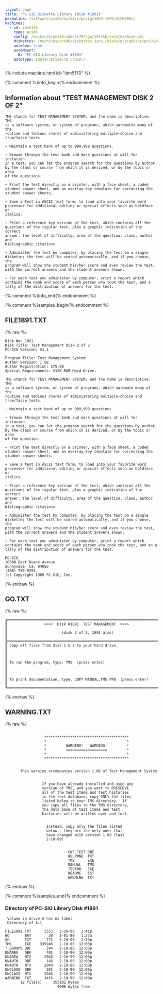 ```yaml
---
layout: page
title: "PC-SIG Diskette Library (Disk #1891)"
permalink: /software/pcx86/sw/misc/pcsig/1000-1999/DISK1891/
machines:
  - id: ibm5170
    type: pcx86
    config: /machines/pcx86/ibm/5170/cga/1024kb/rev3/machine.xml
    diskettes: /machines/pcx86/diskettes.json,/disks/pcsigdisks/pcx86/diskettes.json
    autoGen: true
    autoMount:
      B: "PC-SIG Library Disk #1891"
    autoType: $date\r$time\rB:\rDIR\r
---
```


{% include machine.html id="ibm5170" %}

{% comment %}info_begin{% endcomment %}

## Information about "TEST MANAGEMENT DISK 2 OF 2"

    TMS stands for TEST MANAGEMENT SYSTEM, and the name is descriptive.  TMS
    is a software system, or system of programs, which automates many of the
    routine and tedious chores of administering multiple-choice and
    true/false tests.
    
    ~ Maintain a test bank of up to 999,999 questions.
    
    ~ Browse through the test bank and mark questions at will for inclusion
    in a test; you can let the program search for the questions by author,
    by the class or course from which it is derived, or by the topic or area
    of the questions.
    
    ~ Print the test directly on a printer, with a face sheet, a coded
    student answer sheet, and an overlay key template for correcting the
    student answer sheets.
    
    ~ Save a test in ASCII text form, to load into your favorite word
    processor for additional editing or special effects such as boldface or
    italics.
    
    ~ Print a reference key version of the test, which contains all the
    questions of the regular test, plus a graphic indication of the correct
    answer, the level of difficulty, area of the question, class, author and
    bibliographic citations.
    
    ~ Administer the test by computer, by placing the test on a single
    diskette; the test will be scored automatically, and if you choose, the
    program will show the student his/her score and even review the test,
    with the correct answers and the student answers shown.
    
    ~ For each test you administer by computer, print a report which
    contains the name and score of each person who took the test, and a
    tally of the distribution of answers for the test.
{% comment %}info_end{% endcomment %}

{% comment %}samples_begin{% endcomment %}

## FILE1891.TXT

{% raw %}
```
Disk No: 1891                                                           
Disk Title: Test Management Disk 2 of 2                                 
PC-SIG Version: S1.1                                                    
                                                                        
Program Title: Test Management System                                   
Author Version: 1.08                                                    
Author Registration: $75.00                                             
Special Requirements: 512K RAM Hard Drive.                              
                                                                        
TMS stands for TEST MANAGEMENT SYSTEM, and the name is descriptive.  TMS
is a software system, or system of programs, which automate many of the 
routine and tedious chores of administering multiple-choice and         
true/false tests.                                                       
                                                                        
~ Maintain a test bank of up to 999,999 questions.                      
                                                                        
~ Browse through the test bank and mark questions at will for inclusion 
in a test; you can let the program search for the questions by author,  
by the class or course from which it is derived, or by the topic or area
of the question.                                                        
                                                                        
~ Print the test directly on a printer, with a face sheet, a coded      
student answer sheet, and an overlay key template for correcting the    
student answer sheets.                                                  
                                                                        
~ Save a test in ASCII text form, to load into your favorite word       
processor for additional editing or special effects such as boldface or 
italics.                                                                
                                                                        
~ Print a reference key version of the test, which contains all the     
questions of the regular test, plus a graphic indication of the correct 
answer, the level of difficulty, area of the question, class, author and
bibliographic citations.                                                
                                                                        
~ Administer the test by computer, by placing the test on a single      
diskette; the test will be scored automatically, and if you choose, the 
program will show the student his/her score and even review the test,   
with the correct answers and the student answers shown.                 
                                                                        
~ For each test you administer by computer, print a report which        
contains the name and score of each person who took the test, and an a  
tally of the distribution of answers for the test.                      
                                                                        
PC-SIG                                                                  
1030D East Duane Avenue                                                 
Sunnyvale  Ca. 94086                                                    
(408) 730-9291                                                          
(c) Copyright 1989 PC-SIG, Inc.                                         
```
{% endraw %}

## GO.TXT

{% raw %}
```
╔═════════════════════════════════════════════════════════════════════════╗
║                 <<<<  Disk #1891  TEST MANAGEMENT  >>>>                 ║
║                         (disk 2 of 2, 1891 also)                        ║
╠═════════════════════════════════════════════════════════════════════════╣
║ Copy all files from disk 1 & 2 to your hard drive.                      ║
║                                                                         ║
║ To run the program, type: TMS  (press enter)                            ║
║                                                                         ║
║ To print documentation, type: COPY MANUAL.TMS PRN  (press enter)        ║
╚═════════════════════════════════════════════════════════════════════════╝
```
{% endraw %}

## WARNING.TXT

{% raw %}
```

                  ***************************************
                  *                                     *
                  *         WARNING!   WARNING!         *
                  *         ===================         *
                  *                                     *
                  ***************************************


       This warning accompanies version 1.08 of Test Management System


                 If you have already installed and used any
                 version of TMS, and you want to PRESERVE
                 all of the test items and test histories
                 in the test database, copy ONLY the files
                 listed below to your TMS directory.  If
                 you copy all files to the TMS directory,
                 the data base of test items and test
                 histories will be written over and lost.


                   Instead, copy only the files listed
                   below - they are the only ones that
                   have changed with version 1.08 (last
                   2-10-90)


                             CNF_TEST DBF
                             HELPONE  TXT
                             TMS      EXE
                             MANUAL   TMS
                             TESTOR   EXE
                             README   1ST
                             WARNING  TXT

```
{% endraw %}

{% comment %}samples_end{% endcomment %}

### Directory of PC-SIG Library Disk #1891

     Volume in drive A has no label
     Directory of A:\

    FILE1891 TXT      3553   3-20-90   2:41p
    GO       BAT        38   1-01-80   1:37a
    GO       TXT       771   3-20-90   2:39p
    TMS      EXE    339946   2-10-90  12:00p
    T_GROUPS DBF       394   2-10-90  12:00p
    UNAREA   DBF       491   2-10-90  12:00p
    UNAREA   NTX      2048   2-10-90  12:00p
    UNAUTH   DBF       148   2-10-90  12:00p
    UNAUTH   NTX      2048   2-10-90  12:00p
    UNCLASS  DBF       201   2-10-90  12:00p
    UNCLASS  NTX      2048   2-10-90  12:00p
    WARNING  TXT      1416   2-10-90  12:00p
           12 file(s)     353102 bytes
                            4096 bytes free
